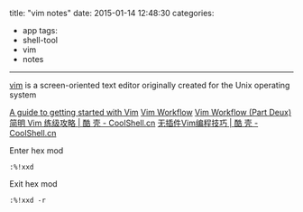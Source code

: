 title: "vim notes"
date: 2015-01-14 12:48:30
categories:
- app
tags:
- shell-tool
- vim
- notes
---

[vim](http://en.wikipedia.org/wiki/Vim_(text_editor)) is a screen-oriented text editor originally created for the Unix operating system

<!-- more -->

[A guide to getting started with Vim](http://www.integralist.co.uk/posts/vim-1.html)
[Vim Workflow](http://www.integralist.co.uk/posts/vim-2.html)
[Vim Workflow (Part Deux)](http://www.integralist.co.uk/posts/vim-3.html)
[简明 Vim 练级攻略 | 酷 壳 - CoolShell.cn](http://coolshell.cn/articles/5426.html)
[无插件Vim编程技巧 | 酷 壳 - CoolShell.cn](http://coolshell.cn/articles/11312.html)

Enter hex mod
```
:%!xxd
```

Exit hex mod
```
:%!xxd -r
```
